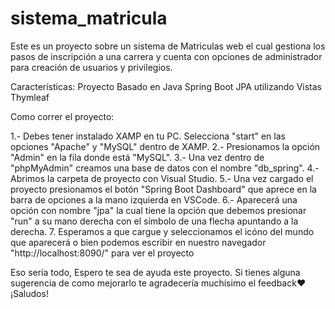 # sistema_matricula
Este es un proyecto sobre un sistema de Matriculas web el cual gestiona los pasos de inscripción a una carrera y cuenta con opciones de administrador para creación de usuarios y privilegios. 

Características:
Proyecto Basado en Java Spring Boot JPA utilizando Vistas Thymleaf

Como correr el proyecto:

1.- Debes tener instalado XAMP en tu PC. Selecciona "start" en las opciones "Apache" y "MySQL" dentro de XAMP.
2.- Presionamos la opción "Admin" en la fila donde está "MySQL".
3.- Una vez dentro de "phpMyAdmin" creamos una base de datos con el nombre "db_spring".
4.- Abrimos la carpeta de proyecto con Visual Studio.
5.- Una vez cargado el proyecto presionamos el botón "Spring Boot Dashboard" que aprece en la barra de opciones a la mano izquierda en VSCode.
6.- Aparecerá una opción con nombre "jpa" la cual tiene la opción que debemos presionar "run" a su mano derecha con el símbolo de una flecha apuntando a la derecha.
7. Esperamos a que cargue y seleccionamos el icóno del mundo que aparecerá o bien podemos escribir en nuestro navegador "http://localhost:8090/" para ver el proyecto


Eso sería todo, Espero te sea de ayuda este proyecto. Si tienes alguna sugerencia de como mejorarlo te agradecería muchísimo el feedback♥ ¡Saludos! 

